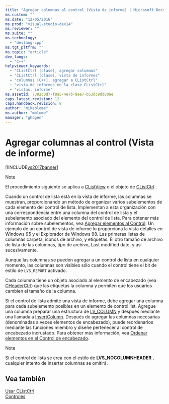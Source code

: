 ```yaml
---
title: "Agregar columnas al control (Vista de informe) | Microsoft Docs"
ms.custom: ""
ms.date: "12/05/2016"
ms.prod: "visual-studio-dev14"
ms.reviewer: ""
ms.suite: ""
ms.technology: 
  - "devlang-cpp"
ms.tgt_pltfrm: ""
ms.topic: "article"
dev_langs: 
  - "C++"
helpviewer_keywords: 
  - "CListCtrl (clase), agregar columnas"
  - "CListCtrl (clase), vista de informes"
  - "columnas [C++], agregar a CListCtrl"
  - "vista de informes en la clase CListCtrl"
  - "vistas, informe"
ms.assetid: 7392c0d7-f8a5-4e7b-9ae7-b53dc9dd80ae
caps.latest.revision: 12
caps.handback.revision: 8
author: "mikeblome"
ms.author: "mblome"
manager: "ghogen"
---
```

# Agregar columnas al control (Vista de informe)
[!INCLUDE[vs2017banner](../assembler/inline/includes/vs2017banner.md)]

> [!NOTE]
>  El procedimiento siguiente se aplica a [CListView](../mfc/reference/clistview-class.md) o el objeto de [CListCtrl](../mfc/reference/clistctrl-class.md) .  
  
 Cuando un control de lista está en la vista de informe, las columnas se muestran, proporcionando un método de organizar varios subelementos de cada elemento del control de lista.  Implementan a esta organización con una correspondencia entre una columna del control de lista y el subelemento asociado del elemento del control de lista.  Para obtener más información sobre subelementos, vea [Agregar elementos al Control](../mfc/adding-items-to-the-control.md).  Un ejemplo de un control de vista de informe lo proporciona la vista detalles en Windows 95 y el Explorador de Windows 98.  Las primeras listas de columnas carpeta, iconos de archivo, y etiquetas.  El otro tamaño de archivo de lista de las columnas, tipo de archivo, Last modified date, y así sucesivamente.  
  
 Aunque las columnas se pueden agregar a un control de lista en cualquier momento, las columnas son visibles sólo cuando el control tiene el bit de estilo de `LVS_REPORT` activado.  
  
 Cada columna tiene un objeto asociado al elemento de encabezado \(vea [CHeaderCtrl](../mfc/reference/cheaderctrl-class.md)\) que las etiquetas la columna y permiten que los usuarios cambien el tamaño de la columna.  
  
 Si el control de lista admite una vista de informe, debe agregar una columna para cada subelemento posibles en un elemento de control list.  Agregue una columna preparar una estructura de [LV\_COLUMN](http://msdn.microsoft.com/library/windows/desktop/bb774743) y después mediante una llamada a [InsertColumn](../Topic/CListCtrl::InsertColumn.md).  Después de agregar las columnas necesarias \(denominadas a veces elementos de encabezado\), puede reordenarlos mediante las funciones miembro y diseñe pertenecer al control de encabezado incrustado.  Para obtener más información, vea [Ordenar elementos en el Control de encabezado](../mfc/ordering-items-in-the-header-control.md).  
  
> [!NOTE]
>  Si el control de lista se crea con el estilo de **LVS\_NOCOLUMNHEADER** , cualquier intento de insertar columnas se omitirá.  
  
## Vea también  
 [Usar CListCtrl](../mfc/using-clistctrl.md)   
 [Controles](../mfc/controls-mfc.md)